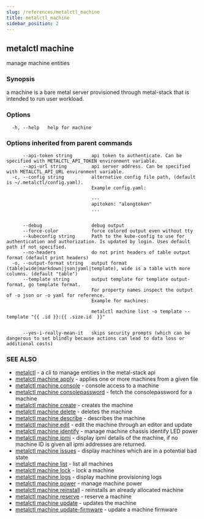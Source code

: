 ```yaml
---
slug: /references/metalctl_machine
title: metalctl_machine
sidebar_position: 2
---
```


## metalctl machine

manage machine entities

### Synopsis

a machine is a bare metal server provisioned through metal-stack that is intended to run user workload.

### Options

```
  -h, --help   help for machine
```

### Options inherited from parent commands

```
      --api-token string       api token to authenticate. Can be specified with METALCTL_API_TOKEN environment variable.
      --api-url string         api server address. Can be specified with METALCTL_API_URL environment variable.
  -c, --config string          alternative config file path, (default is ~/.metalctl/config.yaml).
                               Example config.yaml:
                               
                               ---
                               apitoken: "alongtoken"
                               ...
                               
                               
      --debug                  debug output
      --force-color            force colored output even without tty
      --kubeconfig string      Path to the kube-config to use for authentication and authorization. Is updated by login. Uses default path if not specified.
      --no-headers             do not print headers of table output format (default print headers)
  -o, --output-format string   output format (table|wide|markdown|json|yaml|template), wide is a table with more columns. (default "table")
      --template string        output template for template output-format, go template format.
                               For property names inspect the output of -o json or -o yaml for reference.
                               Example for machines:
                               
                               metalctl machine list -o template --template "{{ .id }}:{{ .size.id  }}"
                               
                               
      --yes-i-really-mean-it   skips security prompts (which can be dangerous to set blindly because actions can lead to data loss or additional costs)
```

### SEE ALSO

* [metalctl](./metalctl.md)	 - a cli to manage entities in the metal-stack api
* [metalctl machine apply](./metalctl_machine_apply.md)	 - applies one or more machines from a given file
* [metalctl machine console](./metalctl_machine_console.md)	 - console access to a machine
* [metalctl machine consolepassword](./metalctl_machine_consolepassword.md)	 - fetch the consolepassword for a machine
* [metalctl machine create](./metalctl_machine_create.md)	 - creates the machine
* [metalctl machine delete](./metalctl_machine_delete.md)	 - deletes the machine
* [metalctl machine describe](./metalctl_machine_describe.md)	 - describes the machine
* [metalctl machine edit](./metalctl_machine_edit.md)	 - edit the machine through an editor and update
* [metalctl machine identify](./metalctl_machine_identify.md)	 - manage machine chassis identify LED power
* [metalctl machine ipmi](./metalctl_machine_ipmi.md)	 - display ipmi details of the machine, if no machine ID is given all ipmi addresses are returned.
* [metalctl machine issues](./metalctl_machine_issues.md)	 - display machines which are in a potential bad state
* [metalctl machine list](./metalctl_machine_list.md)	 - list all machines
* [metalctl machine lock](./metalctl_machine_lock.md)	 - lock a machine
* [metalctl machine logs](./metalctl_machine_logs.md)	 - display machine provisioning logs
* [metalctl machine power](./metalctl_machine_power.md)	 - manage machine power
* [metalctl machine reinstall](./metalctl_machine_reinstall.md)	 - reinstalls an already allocated machine
* [metalctl machine reserve](./metalctl_machine_reserve.md)	 - reserve a machine
* [metalctl machine update](./metalctl_machine_update.md)	 - updates the machine
* [metalctl machine update-firmware](./metalctl_machine_update-firmware.md)	 - update a machine firmware


